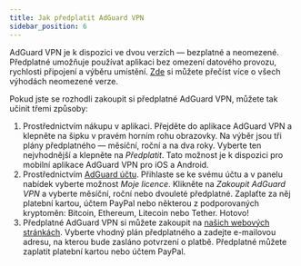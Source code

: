 ```yaml
---
title: Jak předplatit AdGuard VPN
sidebar_position: 6
---
```


AdGuard VPN je k dispozici ve dvou verzích — bezplatné a neomezené. Předplatné umožňuje používat aplikaci bez omezení datového provozu, rychlosti připojení a výběru umístění. [Zde](free-vs-unlimited.md) si můžete přečíst více o všech výhodách neomezené verze.

Pokud jste se rozhodli zakoupit si předplatné AdGuard VPN, můžete tak učinit třemi způsoby:

1. Prostřednictvím nákupu v aplikaci. Přejděte do aplikace AdGuard VPN a klepněte na šipku v pravém horním rohu obrazovky. Na výběr jsou tři plány předplatného — měsíční, roční a na dva roky. Vyberte ten nejvhodnější a klepněte na *Předplatit*. Tato možnost je k dispozici pro mobilní aplikace AdGuard VPN pro iOS a Android.
2. Prostřednictvím [AdGuard účtu](https://my.adguard.com/). Přihlaste se ke svému účtu a v panelu nabídek vyberte možnost *Moje licence*. Klikněte na *Zakoupit AdGuard VPN* a vyberte měsíční, roční nebo dvouleté předplatné. Zaplaťte za něj platební kartou, účtem PayPal nebo některou z podporovaných kryptoměn: Bitcoin, Ethereum, Litecoin nebo Tether. Hotovo!
3. Předplatné AdGuard VPN si můžete zakoupit na [našich webových stránkách](https://adguard-vpn.com/license.html). Vyberte vhodný plán předplatného a zadejte e-mailovou adresu, na kterou bude zasláno potvrzení o platbě. Předplatné můžete zaplatit platební kartou nebo účtem PayPal.
